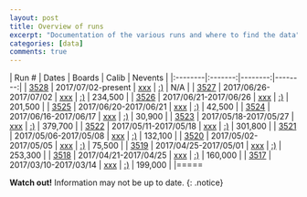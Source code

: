 ```yaml
---
layout: post
title: Overview of runs
excerpt: "Documentation of the various runs and where to find the data"
categories: [data]
comments: true
---
```

| Run # | Dates | Boards | Calib | Nevents |
|:--------|:-------:|--------:|--------:|
| [3528](run3528) | 2017/07/02-present | [xxx](run3525-boards) | [:)]() | N/A |
| [3527](run3527) | 2017/06/26-2017/07/02 | [xxx](run3525-boards) | [:)]() | 234,500 |
| [3526](run3526) | 2017/06/21-2017/06/26 | [xxx](run3525-boards) | [:)]() | 201,500 |
| [3525](run3525) | 2017/06/20-2017/06/21 | [xxx](run3525-boards) | [:)]() | 42,500 |
| [3524](run3524) | 2017/06/16-2017/06/17 | [xxx](run3524-boards) | [:)]() | 30,900 |
| [3523](run3523) | 2017/05/18-2017/05/27 | [xxx](run3518-boards) | [:)](https://github.com/crogan/VMM2_Calibration/tree/master/CALIBRATIONS/Apr22_17) | 379,700 |
| [3522](run3522) | 2017/05/11-2017/05/18 | [xxx](run3518-boards) | [:)](https://github.com/crogan/VMM2_Calibration/tree/master/CALIBRATIONS/Apr22_17) | 301,800 |
| [3521](run3521) | 2017/05/06-2017/05/08 | [xxx](run3518-boards) | [:)](https://github.com/crogan/VMM2_Calibration/tree/master/CALIBRATIONS/Apr22_17) | 132,100 |
| [3520](run3520) | 2017/05/02-2017/05/05 | [xxx](run3518-boards) | [:)](https://github.com/crogan/VMM2_Calibration/tree/master/CALIBRATIONS/Apr22_17) | 75,500 |
| [3519](run3519) | 2017/04/25-2017/05/01 | [xxx](run3518-boards) | [:)](https://github.com/crogan/VMM2_Calibration/tree/master/CALIBRATIONS/Apr22_17) | 253,300 |
| [3518](run3518) | 2017/04/21-2017/04/25 | [xxx](run3518-boards) | [:)](https://github.com/crogan/VMM2_Calibration/tree/master/CALIBRATIONS/Apr22_17) | 160,000 |
| [3517](run3517) | 2017/03/10-2017/03/14 | [xxx](run3515-boards) | [:)](https://github.com/crogan/VMM2_Calibration/tree/master/CALIBRATIONS/Feb23_17) | 199,000 |
|=====

**Watch out!** Information may not be up to date.
{: .notice}
